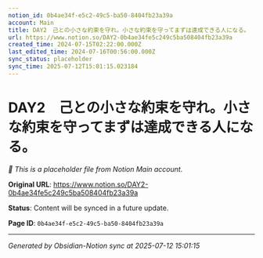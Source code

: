 ```yaml
---
notion_id: 0b4ae34f-e5c2-49c5-ba50-8404fb23a39a
account: Main
title: DAY2　己との小さな約束を守れ。小さな約束を守ってまずは達成できる人になる。
url: https://www.notion.so/DAY2-0b4ae34fe5c249c5ba508404fb23a39a
created_time: 2024-07-15T02:22:00.000Z
last_edited_time: 2024-07-16T00:56:00.000Z
sync_status: placeholder
sync_time: 2025-07-12T15:01:15.023184
---
```


# DAY2　己との小さな約束を守れ。小さな約束を守ってまずは達成できる人になる。

*🔄 This is a placeholder file from Notion Main account.*

**Original URL**: https://www.notion.so/DAY2-0b4ae34fe5c249c5ba508404fb23a39a

**Status**: Content will be synced in a future update.

**Page ID**: `0b4ae34f-e5c2-49c5-ba50-8404fb23a39a`

---

*Generated by Obsidian-Notion sync at 2025-07-12 15:01:15*
